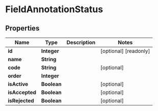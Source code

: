 

# FieldAnnotationStatus


## Properties

Name | Type | Description | Notes
------------ | ------------- | ------------- | -------------
**id** | **Integer** |  |  [optional] [readonly]
**name** | **String** |  | 
**code** | **String** |  |  [optional]
**order** | **Integer** |  | 
**isActive** | **Boolean** |  |  [optional]
**isAccepted** | **Boolean** |  |  [optional]
**isRejected** | **Boolean** |  |  [optional]



